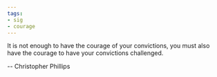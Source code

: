 ```yaml
---
tags:
- sig
- courage
---
```




It is not enough to have the courage of your convictions, you must also have the courage to have your convictions challenged.

-- Christopher Phillips